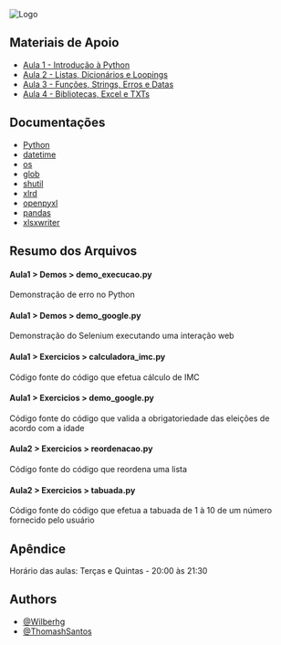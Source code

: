 
![Logo](https://i.imgur.com/E3mftQr.png)


## Materiais de Apoio

 - [Aula 1 - Introdução à Python](https://bit.ly/3mpKQ8J)
 - [Aula 2 - Listas, Dicionários e Loopings](https://bit.ly/2Zvfy7w)
 - [Aula 3 - Funções, Strings, Erros e Datas](https://bit.ly/2ZvfLrk)
 - [Aula 4 - Bibliotecas, Excel e TXTs](https://bit.ly/3CpRn8N)


## Documentações

- [Python](https://docs.python.org/pt-br/3/)
- [datetime](https://docs.python.org/3/library/datetime.html)
- [os](https://docs.python.org/pt-br/3/library/os.html)
- [glob](https://docs.python.org/pt-br/3/library/glob.html)
- [shutil](https://docs.python.org/pt-br/3/library/shutil.html)
- [xlrd](https://xlrd.readthedocs.io/en/latest/)
- [openpyxl](https://openpyxl.readthedocs.io/en/stable/)
- [pandas](https://pandas.pydata.org/docs/)
- [xlsxwriter](https://xlsxwriter.readthedocs.io/)


## Resumo dos Arquivos

#### Aula1 > Demos > demo_execucao.py

Demonstração de erro no Python

#### Aula1 > Demos > demo_google.py

Demonstração do Selenium executando uma interação web

#### Aula1 > Exercicios > calculadora_imc.py

Código fonte do código que efetua cálculo de IMC

#### Aula1 > Exercicios > demo_google.py

Código fonte do código que valida a obrigatoriedade das eleições de acordo com a idade

#### Aula2 > Exercicios > reordenacao.py

Código fonte do código que reordena uma lista

#### Aula2 > Exercicios > tabuada.py

Código fonte do código que efetua a tabuada de 1 à 10 de um número fornecido pelo usuário
## Apêndice

Horário das aulas: Terças e Quintas - 20:00 às 21:30


## Authors

- [@Wilberhg](https://github.com/Wilberhg)
- [@ThomashSantos](https://github.com/ThomashSantos)
